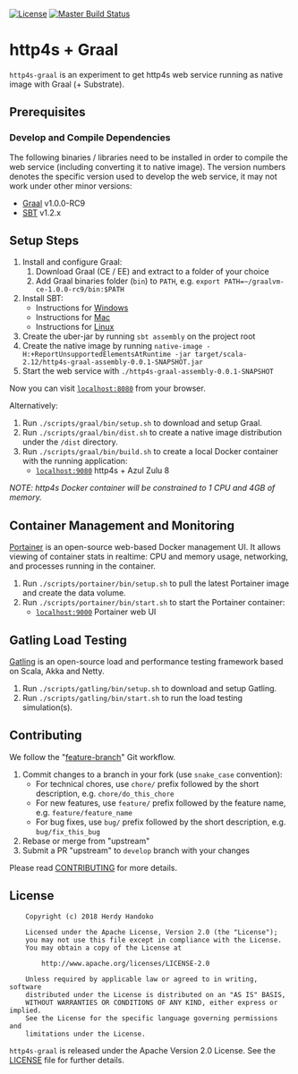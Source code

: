 [![License](https://img.shields.io/badge/license-Apache--2.0-brightgreen.svg)](LICENSE)
[![Master Build Status](https://travis-ci.org/hhandoko/http4s-graal.svg?branch=master)](https://travis-ci.org/hhandoko/http4s-graal)

# http4s + Graal

`http4s-graal` is an experiment to get http4s web service running as native image with Graal (+ Substrate).

## Prerequisites

### Develop and Compile Dependencies

The following binaries / libraries need to be installed in order to compile the web service (including converting it to native image).
The version numbers denotes the specific version used to develop the web service, it may not work under other minor versions:

  - [Graal] v1.0.0-RC9
  - [SBT] v1.2.x

## Setup Steps

  1. Install and configure Graal:
     1. Download Graal (CE / EE) and extract to a folder of your choice 
     1. Add Graal binaries folder (`bin`) to `PATH`, e.g. `export PATH=~/graalvm-ce-1.0.0-rc9/bin:$PATH`
  1. Install SBT:
     - Instructions for [Windows](https://www.scala-sbt.org/1.0/docs/Installing-sbt-on-Windows.html)
     - Instructions for [Mac](https://www.scala-sbt.org/1.0/docs/Installing-sbt-on-Mac.html)
     - Instructions for [Linux](https://www.scala-sbt.org/1.0/docs/Installing-sbt-on-Linux.html)
  1. Create the uber-jar by running `sbt assembly` on the project root
  1. Create the native image by running `native-image -H:+ReportUnsupportedElementsAtRuntime -jar target/scala-2.12/http4s-graal-assembly-0.0.1-SNAPSHOT.jar`
  1. Start the web service with `./http4s-graal-assembly-0.0.1-SNAPSHOT`

Now you can visit [`localhost:8080`](http://localhost:8080) from your browser.

Alternatively:
  1. Run `./scripts/graal/bin/setup.sh` to download and setup Graal.
  1. Run `./scripts/graal/bin/dist.sh` to create a native image distribution under the `/dist` directory.
  1. Run `./scripts/graal/bin/build.sh` to create a local Docker container with the running application:
     - [`localhost:9080`](http://localhost:9080) http4s + Azul Zulu 8

_NOTE: http4s Docker container will be constrained to 1 CPU and 4GB of memory._

## Container Management and Monitoring

[Portainer] is an open-source web-based Docker management UI. It allows viewing of container stats in realtime: CPU and
memory usage, networking, and processes running in the container.

  1. Run `./scripts/portainer/bin/setup.sh` to pull the latest Portainer image and create the data volume.
  1. Run `./scripts/portainer/bin/start.sh` to start the Portainer container:
     - [`localhost:9000`](http://localhost:9000) Portainer web UI

## Gatling Load Testing

[Gatling] is an open-source load and performance testing framework based on Scala, Akka and Netty.

  1. Run `./scripts/gatling/bin/setup.sh` to download and setup Gatling.
  1. Run `./scripts/gatling/bin/start.sh` to run the load testing simulation(s).

## Contributing

We follow the "[feature-branch]" Git workflow.

  1. Commit changes to a branch in your fork (use `snake_case` convention):
     - For technical chores, use `chore/` prefix followed by the short description, e.g. `chore/do_this_chore`
     - For new features, use `feature/` prefix followed by the feature name, e.g. `feature/feature_name`
     - For bug fixes, use `bug/` prefix followed by the short description, e.g. `bug/fix_this_bug`
  1. Rebase or merge from "upstream"
  1. Submit a PR "upstream" to `develop` branch with your changes

Please read [CONTRIBUTING] for more details.

## License

```
    Copyright (c) 2018 Herdy Handoko

    Licensed under the Apache License, Version 2.0 (the "License");
    you may not use this file except in compliance with the License.
    You may obtain a copy of the License at

        http://www.apache.org/licenses/LICENSE-2.0

    Unless required by applicable law or agreed to in writing, software
    distributed under the License is distributed on an "AS IS" BASIS,
    WITHOUT WARRANTIES OR CONDITIONS OF ANY KIND, either express or implied.
    See the License for the specific language governing permissions and
    limitations under the License.
```

`http4s-graal` is released under the Apache Version 2.0 License. See the [LICENSE] file for further details.

[CONTRIBUTING]: https://github.com/hhandoko/diskusi/blob/master/CONTRIBUTING.md
[feature-branch]: http://nvie.com/posts/a-successful-git-branching-model/
[Gatling]: https://gatling.io/
[Graal]: https://www.graalvm.org/
[LICENSE]: https://github.com/hhandoko/diskusi/blob/master/LICENSE.txt
[Portainer]: https://portainer.io/
[SBT]: https://www.scala-sbt.org/
